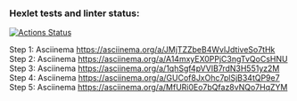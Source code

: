 ### Hexlet tests and linter status:
[![Actions Status](https://github.com/Legomegger/backend-project-lvl3/actions/workflows/hexlet-check.yml/badge.svg)](https://github.com/Legomegger/backend-project-lvl3/actions)

Step 1: Asciinema https://asciinema.org/a/JMjTZZbeB4WvlJdtiveSo7tHk
Step 2: Asciinema https://asciinema.org/a/A14mxyEX0PPjC3ngTvQoCsHNU
Step 3: Asciinema https://asciinema.org/a/1qhSgf4pVVIB7rdN3H551yz2M
Step 4: Asciinema https://asciinema.org/a/GUCof8JxOhc7plSjB34tQP9e7
Step 5: Asciinema https://asciinema.org/a/MfURi0Eo7bQfaz8vNQo7HqZYM

